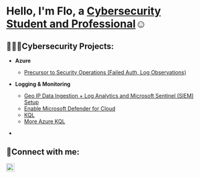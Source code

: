 <h1>Hello, I'm Flo, a <a href="https://linkedin.com/in/shewaajadi">Cybersecurity Student and Professional</a>☺</h1>

<h2>👩🏿‍💻Cybersecurity Projects:</h2>

- <b>Azure</b>
  - [Precursor to Security Operations (Failed Auth, Log Observations)](https://github.com/florenceajadi/pre-to-security-operations)


  
- <b>Logging & Monitoring</b>
  - [Geo IP Data Ingestion + Log Analytics and Microsoft Sentinel (SIEM) Setup](https://github.com/florenceajadi/geo-ip-data-ingestion-log-analytics-sentinel-setup)
  - [Enable Microsoft Defender for Cloud](https://github.com/florenceajadi/enable-microsoft-defender-for-cloud)
  - [KQL](https://github.com/florenceajadi/kql)
  - [More Azure KQL](https://github.com/florenceajadi/more-azure-kql)



+
<h2>📱Connect with me:</h2>

[<img align="left" alt="Flo | LinkedIn" width="22px" src="https://cdn.jsdelivr.net/npm/simple-icons@v3/icons/linkedin.svg" />][linkedin]

[linkedin]: https://linkedin.com/in/shewaajadi
